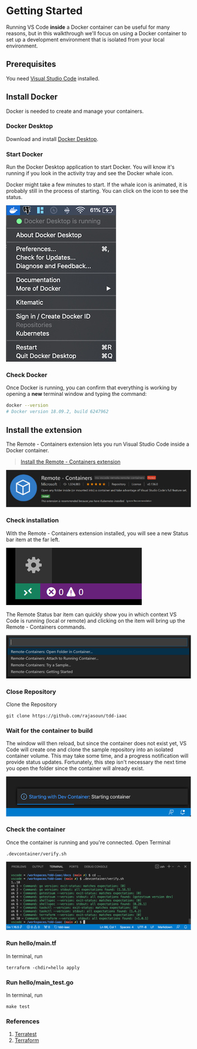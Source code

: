 # Getting Started

Running VS Code **inside** a Docker container can be useful for many reasons, but in this walkthrough we'll focus on using a Docker container to set up a development environment that is isolated from your local environment.

## Prerequisites

You need [Visual Studio Code](https://code.visualstudio.com/) installed.

## Install Docker

Docker is needed to create and manage your containers.

### Docker Desktop

Download and install [Docker Desktop](https://www.docker.com/products/docker-desktop).

### Start Docker

Run the Docker Desktop application to start Docker. You will know it's running if you look in the activity tray and see the Docker whale icon.

Docker might take a few minutes to start. If the whale icon is animated, it is probably still in the process of starting. You can click on the icon to see the status.

![Docker status](docs/images/docker-status.png)

### Check Docker

Once Docker is running, you can confirm that everything is working by opening a **new** terminal window and typing the command:

```bash
docker --version
# Docker version 18.09.2, build 6247962
```

## Install the extension

The Remote - Containers extension lets you run Visual Studio Code inside a Docker container.

> <a class="tutorial-install-extension-btn" href="vscode:extension/ms-vscode-remote.remote-containers">Install the Remote - Containers extension</a>

![Remote - Containers extension](docs/images/containers-extension.png)

### Check installation

With the Remote - Containers extension installed, you will see a new Status bar item at the far left.

![Remote Status bar item](docs/images/remote-status-bar.png)

The Remote Status bar item can quickly show you in which context VS Code is running (local or remote) and clicking on the item will bring up the Remote - Containers commands.

![Remote - Containers commands](docs/images/remote-containers-commands.png)

### Close Repository

Clone the Repository

```
git clone https://github.com/rajasoun/tdd-iaac
```

### Wait for the container to build

The window will then reload, but since the container does not exist yet, VS Code will create one and clone the sample repository into an isolated container volume. This may take some time, and a progress notification will provide status updates. Fortunately, this step isn't necessary the next time you open the folder since the container will already exist.

![Dev - Container Progress](docs/images/dev-container-progress.png)

### Check the container

Once the container is running and you're connected. Open Terminal 

```
.devcontainer/verify.sh 
```
![Goss Validate Output](docs/images/goss-verify.png)

### Run hello/main.tf

In terminal, run

```
terraform -chdir=hello apply
```

### Run hello/main_test.go

In terminal, run

```
make test
```

### References

1. [Terratest](https://terratest.gruntwork.io/)
1. [Terraform](https://learn.hashicorp.com/terraform)